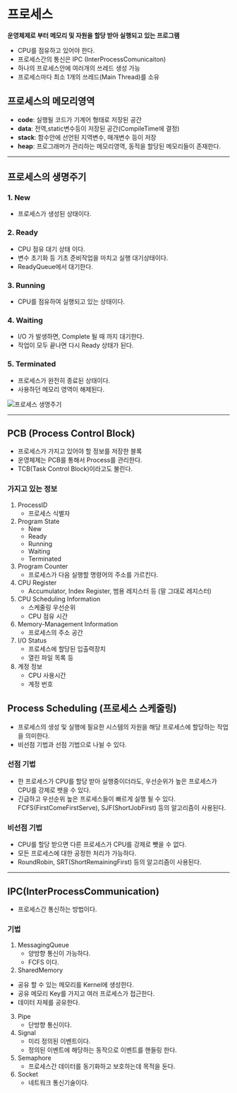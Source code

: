 # 프로세스
**운영체제로 부터 메모리 및 자원을 할당 받아 실행되고 있는 프로그램**

- CPU를 점유하고 있어야 한다.
- 프로세스간의 통신은 IPC (InterProcessComunicaiton)
- 하나의 프로세스안에 여러개의 쓰레드 생성 가능
- 프로세스마다 최소 1개의 쓰레드(Main Thread)를 소유

## 프로세스의 메모리영역
- **code**: 실행될 코드가 기계어 형태로 저장된 공간
- **data**: 전역,static변수등이 저장된 공간(CompileTime에 결정)
- **stack**: 함수안에 선언된 지역변수, 매개변수 등이 저장
- **heap**: 프로그래머가 관리하는 메모리영역, 동적을 할당된 메모리들이 존재한다.

***
## 프로세스의 생명주기

### 1. New
- 프로세스가 생성된 상태이다.

### 2. Ready
- CPU 점유 대기 상태 이다.
- 변수 초기화 등 기초 준비작업을 마치고 실행 대기상태이다.
- ReadyQueue에서 대기한다.

### 3. Running
- CPU를 점유하여 실행되고 있는 상태이다.

### 4. Waiting
- I/O 가 발생하면, Complete 될 때 까지 대기한다.
- 작업이 모두 끝나면 다시 Ready 상태가 된다.

### 5. Terminated
- 프로세스가 완전히 종료된 상태이다.
- 사용하던 메모리 영역이 해제된다.

![프로세스 생명주기](https://user-images.githubusercontent.com/57896918/158165830-203bc68d-a277-4e36-bc22-b3d2a571271e.png)

***
## PCB (Process Control Block)
- 프로세스가 가지고 있어야 할 정보를 저장한 블록
- 운영체제는 PCB를 통해서 Process를 관리한다.
- TCB(Task Control Block)이라고도 불린다.

### 가지고 있는 정보
1. ProcessID
   - 프로세스 식별자
2. Program State
    - New
    - Ready
    - Running
    - Waiting
    - Terminated
3. Program Counter
    - 프로세스가 다음 실행할 명령어의 주소를 가르킨다.
4. CPU Register
    - Accumulator, Index Register, 범용 레지스터 등 (말 그대로 레지스터)
5. CPU Scheduling Information
    - 스케줄링 우선순위
    - CPU 점유 시간
6. Memory-Management Information
    - 프로세스의 주소 공간
7. I/O Status
    - 프로세스에 할당된 입출력장치
    - 열린 파일 목록 등
8. 계정 정보
    - CPU 사용시간
    - 계정 번호 
## Process Scheduling (프로세스 스케줄링)
- 프로세스의 생성 및 실행에 필요한 시스템의 자원을 해당 프로세스에 할당하는 작업을 의미한다.
- 비선점 기법과 선점 기법으로 나뉠 수 있다.

### 선점 기법
- 한 프로세스가 CPU를 할당 받아 실행중이더라도, 우선순위가 높은 프로세스가 CPU를 강제로 뱃을 수 있다.
- 긴급하고 우선순위 높은 프로세스들이 빠르게 실행 될 수 있다.
FCFS(FirstComeFirstServe), SJF(ShortJobFirst) 등의 알고리즘이 사용된다.

### 비선점 기법
- CPU를 할당 받으면 다른 프로세스가 CPU를 강제로 뺏을 수 없다.
- 모든 프로세스에 대한 공정한 처리가 가능하다.
- RoundRobin, SRT(ShortRemainingFirst) 등의 알고리즘이 사용된다.
***

## IPC(InterProcessCommunication)
- 프로세스간 통신하는 방법이다.

### 기법
1. MessagingQueue
    - 양방향 통신이 가능하다.
    - FCFS 이다.
2. SharedMemory
 - 공유 할 수 있는 메모리를 Kernel에 생성한다.
 - 공유 메모리 Key를 가지고 여러 프로세스가 접근한다.
 - 데이터 자체를 공유한다.
3. Pipe
    - 단방향 통신이다.
4. Signal
    - 미리 정의된 이벤트이다.
    - 정의된 이벤트에 해당하는 동작으로 이벤트를 핸들링 한다.
5. Semaphore
    - 프로세스간 데이터를 동기화하고 보호하는데 목적을 둔다.
6. Socket
    - 네트워크 통신기술이다.
